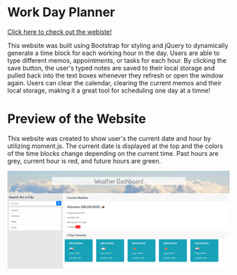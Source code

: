 # Work Day Planner

[Click here to check out the webiste!](https://cldominy.github.io/day-planner/ "Work Day Planner")

This website was built using Bootstrap for styling and jQuery to dynamically generate a time block for each working hour in the day. Users are able to type different memos, appointments, or tasks for each hour. By clicking the save button, the user's typed notes are saved to their local storage and pulled back into the text boxes whenever they refresh or open the window again. Users can clear the calendar, clearing the current memos and their local storage, making it a great tool for scheduling one day at a timne! 

# Preview of the Website

This website was created to show user's the current date and hour by utilizing moment.js. The current date is displayed at the top and the colors of the time blocks change depending on the current time. Past hours are grey, current hour is red, and future hours are green. 

![Preview of the planner](./static/media/preview.png)